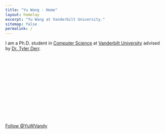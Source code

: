 ```yaml
---
title: "Yu Wang - Home"
layout: homelay
excerpt: "Yu Wang at Vanderbilt University."
sitemap: false
permalink: /
---
```



I am a Ph.D. student in [Computer Science](https://engineering.vanderbilt.edu/eecs/) at [Vanderbilt University](https://vanderbilt.edu) advised by [Dr. Tyler Derr](https://www.cse.msu.edu/~derrtyle/).


<div id="profile">
<img src="{{site.utl}}{{site.baseutl}}/images/carousel/Profile.png" style="margin:0px 800px; width:200px; display:block; " />
</div>

<a href="https://twitter.com/YuWVandy?ref_src=twsrc%5Etfw" class="twitter-follow-button" data-show-count="false">Follow @YuWVandy</a><script async src="https://platform.twitter.com/widgets.js" charset="utf-8"></script>
 
